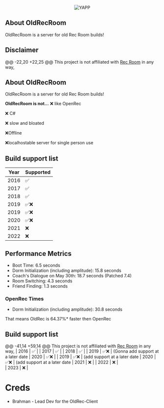 <p align="center">
  <img src="https://cdn.discordapp.com/attachments/1179318162328649768/1179318223842316358/bg.PNG?ex=657958af&is=6566e3af&hm=a11753e567ff16cdd05fc12adf00afa74cf498488a94b058f39deb117163960b" alt="YAPP">
</p>



## About OldRecRoom


OldRecRoom is a server for old Rec Room builds!

## Disclaimer
@@ -22,20 +22,25 @@ This project is not affiliated with [Rec Room](https://recroom.com/) in any way,

## About OldRecRoom
OldRecRoom is a server for old Rec Room builds!

**OldRecRoom is not...**
❌ like OpenRec

❌ C#

❌ slow and bloated

❌Offline

❌localhostable server for single person use 


## Build support list



| Year | Supported | 
|------|-----------|
| 2016 | ✅       | 
| 2017 | ✅       | 
| 2018 | ✅       |
| 2019 | ✅❌     | 
| 2019 | ✅❌     |  
| 2020 | ✅❌     | 
| 2021 | ❌        | 
| 2022 | ❌        |       




## Performance Metrics

- Boot Time: 6.5 seconds
- Dorm Initialization (including amplitude): 15.8 seconds
- Coach's Dialogue on May 30th: 18.7 seconds (Patched 7.4)
- Room Switching: 4.3 seconds
- Friend Finding: 1.3 seconds


### OpenRec Times 

- Dorm Initialization (including amplitude): 30.8 seconds 

That means OldRec is  64.37%* faster then OpenRec 

## Build support list


@@ -41,14 +59,14 @@ This project is not affiliated with [Rec Room](https://recroom.com/) in any way,
| 2016 | ✅       | 
| 2017 | ✅       | 
| 2018 | ✅       |
| 2019 | ✅❌     |  (Gonna add support at a later date
| 2020 | ✅❌     | 
| 2019 | ✅❌     |  (add support at a later date
| 2020 | ✅❌     | (add support at a later date
| 2021 | ❌        | 
| 2022 | ❌        |             
| 2023 | ❌        | 


#
# Creds 
- Brahman - Lead Dev for the OldRec-Client

